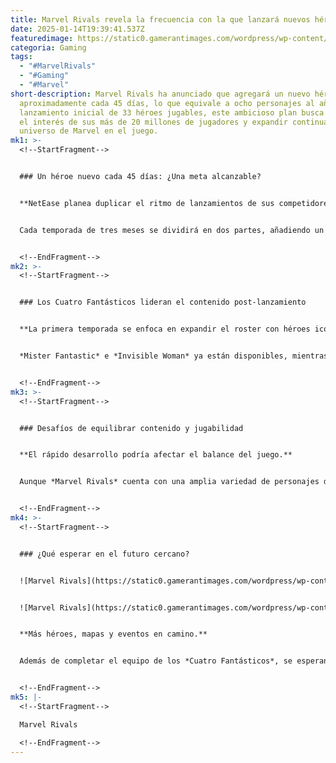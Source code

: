 ```yaml
---
title: Marvel Rivals revela la frecuencia con la que lanzará nuevos héroes
date: 2025-01-14T19:39:41.537Z
featuredimage: https://static0.gamerantimages.com/wordpress/wp-content/uploads/2025/01/marvel-rivals-storm-magick-psylocke-wolverine-namor.jpg?q=70&fit=crop&w=1140&h=&dpr=1
categoria: Gaming
tags:
  - "#MarvelRivals"
  - "#Gaming"
  - "#Marvel"
short-description: Marvel Rivals ha anunciado que agregará un nuevo héroe
  aproximadamente cada 45 días, lo que equivale a ocho personajes al año. Con un
  lanzamiento inicial de 33 héroes jugables, este ambicioso plan busca mantener
  el interés de sus más de 20 millones de jugadores y expandir continuamente el
  universo de Marvel en el juego.
mk1: >-
  <!--StartFragment-->


  ### Un héroe nuevo cada 45 días: ¿Una meta alcanzable?


  **NetEase planea duplicar el ritmo de lanzamientos de sus competidores.**


  Cada temporada de tres meses se dividirá en dos partes, añadiendo un héroe nuevo en cada mitad. Esto representa un ritmo de lanzamiento mucho más agresivo que el de juegos similares como *Overwatch 2*, que introduce alrededor de tres héroes al año.


  <!--EndFragment-->
mk2: >-
  <!--StartFragment-->


  ### Los Cuatro Fantásticos lideran el contenido post-lanzamiento


  **La primera temporada se enfoca en expandir el roster con héroes icónicos.**


  *Mister Fantastic* e *Invisible Woman* ya están disponibles, mientras que *The Thing* y *Human Torch* llegarán en la segunda mitad de la temporada. Además, se han agregado nuevos mapas ambientados en Nueva York, ampliando las opciones de combate para los jugadores.


  <!--EndFragment-->
mk3: >-
  <!--StartFragment-->


  ### Desafíos de equilibrar contenido y jugabilidad


  **El rápido desarrollo podría afectar el balance del juego.**


  Aunque *Marvel Rivals* cuenta con una amplia variedad de personajes de los cómics, los fans temen que el poco tiempo para probar y equilibrar a cada nuevo héroe afecte la jugabilidad. Manejar 37 héroes y más de 100 habilidades requiere un trabajo de balanceo meticuloso, lo que podría ser un reto para mantener la calidad.


  <!--EndFragment-->
mk4: >-
  <!--StartFragment-->


  ### ¿Qué esperar en el futuro cercano?


  ![Marvel Rivals](https://static0.gamerantimages.com/wordpress/wp-content/uploads/2025/01/20250114184947_1.jpg?q=49&fit=crop&w=750&h=422&dpr=2 "Marvel Rivals")


  ![Marvel Rivals](https://static0.gamerantimages.com/wordpress/wp-content/uploads/2025/01/marvel-rivals-star-lord-and-groot.jpg?q=49&fit=crop&w=750&h=422&dpr=2 "Marvel Rivals")


  **Más héroes, mapas y eventos en camino.**


  Además de completar el equipo de los *Cuatro Fantásticos*, se esperan más mapas y posibles eventos dentro del juego en la segunda mitad de la temporada. Los jugadores deben estar atentos a las redes sociales de *Marvel Rivals* para conocer las próximas novedades.


  <!--EndFragment-->
mk5: |-
  <!--StartFragment-->

  Marvel Rivals

  <!--EndFragment-->
---
```

